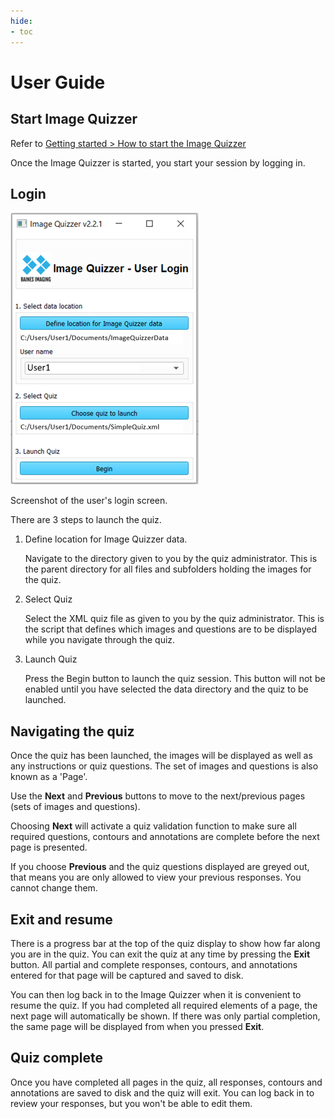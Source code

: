 ```yaml
---
hide:
- toc
---
```

<!-- let javascript handle toc on left sidebar -->

# User Guide

## Start Image Quizzer

Refer to [Getting started > How to start the Image Quizzer](../getting_started/index.md#how-to-start-the-image-quizzer)

Once the Image Quizzer is started, you start your session by logging in.


## Login


![login](assets/login-user1.png)

Screenshot of the user's login screen.



There are 3 steps to launch the quiz.

1. Define location for Image Quizzer data.

    Navigate to the directory given to you by the quiz administrator. 
	This is the parent directory for all files and subfolders holding the images for the quiz.

1. Select Quiz

    Select the XML quiz file as given to you by the quiz administrator.
    This is the script that defines which images and questions are to be displayed
	while you navigate through the quiz.
	
1. Launch Quiz

    Press the Begin button to launch the quiz session.
    This button will not be enabled until you have selected the data directory and the quiz to be launched.


## Navigating the quiz

Once the quiz has been launched, the images will be displayed as well as any
instructions or quiz questions. The set of images and questions is also known as a 'Page'.

Use the **Next** and **Previous** buttons to move
to the next/previous pages (sets of images and questions). 

Choosing **Next** will activate a quiz validation function to make sure all required
questions, contours and annotations are complete before the next page is presented.

If you choose **Previous** and the quiz questions displayed are greyed out, that
means you are only allowed to view your previous responses. You cannot
change them.



## Exit and resume

There is a progress bar at the top of the quiz display to show how far along you are in the quiz.
You can exit the quiz at any time by pressing the **Exit** button. All partial and complete responses, contours, and annotations
entered for that page will be captured and saved to disk.

You can then log back in to the Image Quizzer when it is convenient to resume the quiz.
If you had completed all required elements of a page, the next page will automatically be shown.
If there was only partial completion, the same page will be displayed from when you pressed **Exit**.

## Quiz complete

Once you have completed all pages in the quiz, all responses, contours and annotations are saved to disk and the quiz will exit.
You can log back in to review your responses, but you won't be able to edit them.
